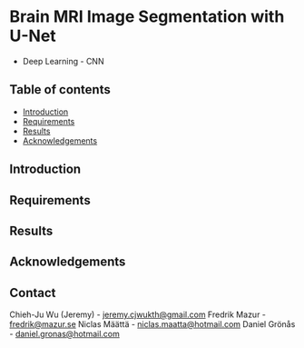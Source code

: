 # Brain MRI Image Segmentation with U-Net
* Deep Learning - CNN


## Table of contents

<!--ts-->
   * [Introduction](#Introfuction)
   * [Requirements](#Requirements)
   * [Results](#Results)
   * [Acknowledgements](#Acknowledgements)
<!--te-->


## Introduction
## Requirements
## Results
## Acknowledgements

<!-- CONTACT -->
## Contact

Chieh-Ju Wu (Jeremy) - jeremy.cjwukth@gmail.com
Fredrik Mazur - fredrik@mazur.se
Niclas Määttä - niclas.maatta@hotmail.com
Daniel Grönås - daniel.gronas@hotmail.com
